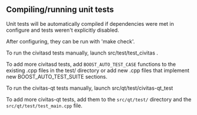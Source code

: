 Compiling/running unit tests
------------------------------------

Unit tests will be automatically compiled if dependencies were met in configure
and tests weren't explicitly disabled.

After configuring, they can be run with 'make check'.

To run the civitasd tests manually, launch src/test/test_civitas .

To add more civitasd tests, add `BOOST_AUTO_TEST_CASE` functions to the existing
.cpp files in the test/ directory or add new .cpp files that
implement new BOOST_AUTO_TEST_SUITE sections.

To run the civitas-qt tests manually, launch src/qt/test/civitas-qt_test

To add more civitas-qt tests, add them to the `src/qt/test/` directory and
the `src/qt/test/test_main.cpp` file.
